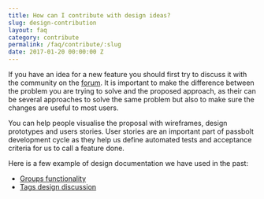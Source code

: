 ```yaml
---
title: How can I contribute with design ideas?
slug: design-contribution
layout: faq
category: contribute
permalink: /faq/contribute/:slug
date: 2017-01-20 00:00:00 Z
---
```

If you have an idea for a new feature you should first try to discuss it with the community on the 
[forum](https://community.passbolt.com/). It is important to make the difference between the problem you 
are trying to solve and the proposed approach, as their can be several approaches to solve the same problem
but also to make sure the changes are useful to most users.

You can help people visualise the proposal with wireframes, design prototypes and users stories. User
stories are an important part of passbolt development cycle as they help us define automated tests and
acceptance criteria for us to call a feature done.

Here is a few example of design documentation we have used in the past:
- [Groups functionality](https://medium.com/passbolt/how-passbolt-will-implement-groups-ee49108a6ff1)
- [Tags design discussion](https://medium.com/passbolt/tags-functionality-b7f70786a0c4)
